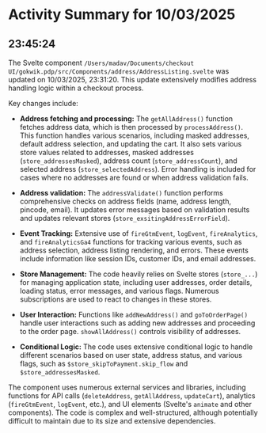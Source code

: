 # Activity Summary for 10/03/2025

## 23:45:24
The Svelte component `/Users/madav/Documents/checkout UI/gokwik.pdp/src/Components/address/AddressListing.svelte` was updated on 10/03/2025, 23:31:20.  This update extensively modifies address handling logic within a checkout process.

Key changes include:

* **Address fetching and processing:** The `getAllAddress()` function fetches address data, which is then processed by `processAddress()`. This function handles various scenarios, including masked addresses, default address selection, and updating the cart.  It also sets various store values related to addresses,  masked addresses (`store_addressesMasked`), address count (`store_addressCount`), and selected address (`store_selectedAddress`).  Error handling is included for cases where no addresses are found or when address validation fails.

* **Address validation:** The `addressValidate()` function performs comprehensive checks on address fields (name, address length, pincode, email). It updates error messages based on validation results and updates relevant stores (`store_exsitingAddressErrorField`).

* **Event Tracking:** Extensive use of `fireGtmEvent`, `logEvent`, `fireAnalytics`, and `fireAnalyticsGa4` functions for tracking various events, such as address selection, address listing rendering, and errors.  These events include information like session IDs, customer IDs, and email addresses.

* **Store Management:** The code heavily relies on Svelte stores (`store_...`) for managing application state, including user addresses, order details, loading status, error messages, and various flags. Numerous subscriptions are used to react to changes in these stores.

* **User Interaction:**  Functions like `addNewAddress()` and `goToOrderPage()` handle user interactions such as adding new addresses and proceeding to the order page.  `showAllAddress()` controls visibility of addresses.

* **Conditional Logic:** The code uses extensive conditional logic to handle different scenarios based on user state, address status, and various flags, such as `$store_skipToPayment.skip_flow` and `$store_addressesMasked`.

The component uses numerous external services and libraries, including functions for API calls (`deleteAddress`, `getAllAddress`, `updateCart`), analytics (`fireGtmEvent`, `logEvent`, etc.), and UI elements (Svelte's `animate` and other components).  The code is complex and well-structured, although potentially difficult to maintain due to its size and extensive dependencies.
